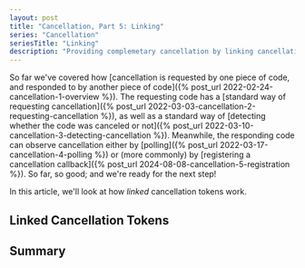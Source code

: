 ```yaml
---
layout: post
title: "Cancellation, Part 5: Linking"
series: "Cancellation"
seriesTitle: "Linking"
description: "Providing complemetary cancellation by linking cancellation tokens."
---
```


So far we've covered how [cancellation is requested by one piece of code, and responded to by another piece of code]({% post_url 2022-02-24-cancellation-1-overview %}). The requesting code has a [standard way of requesting cancellation]({% post_url 2022-03-03-cancellation-2-requesting-cancellation %}), as well as a standard way of [detecting whether the code was canceled or not]({% post_url 2022-03-10-cancellation-3-detecting-cancellation %}). Meanwhile, the responding code can observe cancellation either by [polling]({% post_url 2022-03-17-cancellation-4-polling %}) or (more commonly) by [registering a cancellation callback]({% post_url 2024-08-08-cancellation-5-registration %}). So far, so good; and we're ready for the next step!

In this article, we'll look at how _linked_ cancellation tokens work. 

## Linked Cancellation Tokens



## Summary

